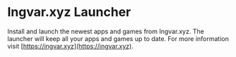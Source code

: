 # Ingvar.xyz Launcher
Install and launch the newest apps and games from Ingvar.xyz. The launcher will keep all your apps and games up to date.
For more information visit [https://ingvar.xyz](https://ingvar.xyz).
